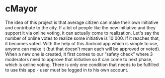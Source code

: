 # cMayor
The idea of this project is that average citizen can make their own initiative and contribute to the city. If a lot of people like the new initiative and they support it via online voting, it can actually come to realization. Let's say the number of online votes to realize some initiative is 10 000. If it reaches that, it becomes voted. With the help of this Android app which is simple to use, anyone can make it (but that doesn't mean each will be approved or voted). When a new one is created, it first comes to our “safety check” where 3 moderators need to approve that initiative so it can come to next phase, which is online voting. There is only one condition that needs to be fulfilled to use this app - user must be logged in to his own account.
